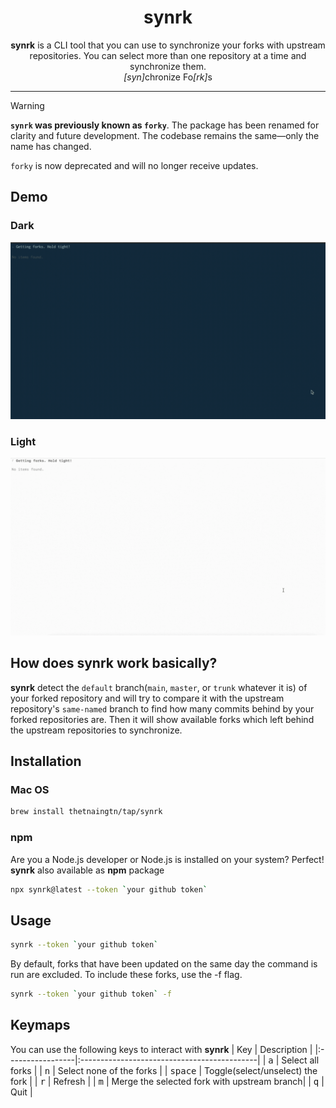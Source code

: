 <h1 align="center">
    synrk
</h1>
<p align="center">
    <b>synrk</b> is a CLI tool that you can use to synchronize your forks with upstream repositories. You can select more than one repository at a time and synchronize them.<br>
    <i>[syn]</i>chronize Fo<i>[rk]</i>s
</p>

----



>[!warning]
> **`synrk` was previously known as `forky`**. The package has been renamed for clarity and future development. The codebase remains the same—only the name has changed.  
>  
> `forky` is now deprecated and will no longer receive updates.



## Demo
### Dark
![forky-dark](./forky-dark.gif)
### Light
![forky-light](./forky-light.gif)
## How does synrk work basically?
**synrk** detect the `default` branch(`main`, `master`, or `trunk` whatever it is) of your forked repository and will try to compare it with the upstream repository's `same-named` branch to find how many commits behind by your forked repositories are. Then it will show available forks which left behind the upstream repositories to synchronize.
## Installation
### Mac OS
```sh
brew install thetnaingtn/tap/synrk
```
### npm
Are you a Node.js developer or Node.js is installed on your system? Perfect! **synrk** also available as **npm** package
```sh
npx synrk@latest --token `your github token`
```

## Usage
```sh
synrk --token `your github token`
```
By default, forks that have been updated on the same day the command is run are excluded. To include these forks, use the -f flag.

```sh
synrk --token `your github token` -f
```
## Keymaps
You can use the following keys to interact with **synrk**
| Key              | Description                                 |
|:-----------------|:--------------------------------------------|
| <kbd>a</kbd>     | Select all forks                            |
| <kbd>n</kbd>     | Select none of the forks                    |
| <kbd>space</kbd> | Toggle(select/unselect) the fork            |
| <kbd>r</kbd>     | Refresh                                     |
| <kbd>m</kbd>     | Merge the selected fork with upstream branch|
| <kbd>q</kbd>     | Quit                                        |
